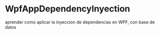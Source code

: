 # WpfAppDependencyInyection

aprender como aplicar la inyeccion de dependencias en WPF, con base de datos
